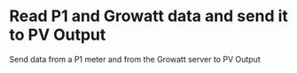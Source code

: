 # Read P1 and Growatt data and send it to PV Output
Send data from a P1 meter and from the Growatt server to PV Output
